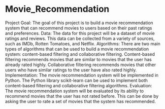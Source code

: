 # Movie_Recommendation
Project Goal: The goal of this project is to build a movie recommendation system that can recommend movies to users based on their past ratings and preferences.
Data: The data for this project will be a dataset of movie ratings and reviews. This data can be collected from a variety of sources, such as IMDb, Rotten Tomatoes, and Netflix.
Algorithms: There are two main types of algorithms that can be used to build a movie recommendation system: content-based filtering and collaborative filtering. Content-based filtering recommends movies that are similar to movies that the user has already rated highly. Collaborative filtering recommends movies that other users who have similar ratings to the user have also rated highly.
Implementation: The movie recommendation system will be implemented in Python. The Python library scikit-learn can be used to implement both content-based filtering and collaborative filtering algorithms.
Evaluation: The movie recommendation system will be evaluated by its ability to recommend movies that the user has not rated before. This can be done by asking the user to rate a set of movies that the system has recommended.
